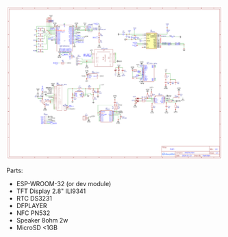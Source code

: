![promo](/Schem.png)

Parts:
- ESP-WROOM-32 (or dev module)
- TFT Display 2.8" ILI9341
- RTC DS3231
- DFPLAYER
- NFC PN532
- Speaker 8ohm 2w
- MicroSD <1GB

  
